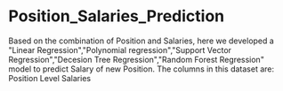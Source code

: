 # Position_Salaries_Prediction
Based on the combination of Position and Salaries, here we developed a "Linear Regression","Polynomial regression","Support Vector Regression","Decesion Tree Regression","Random Forest Regression" model to predict Salary of new Position.
The columns in this dataset are:
    Position
    Level
    Salaries
